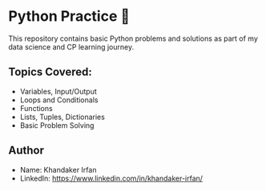 # Python Practice 🐍

This repository contains basic Python problems and solutions as part of my data science and CP learning journey.

## Topics Covered:
- Variables, Input/Output
- Loops and Conditionals
- Functions
- Lists, Tuples, Dictionaries
- Basic Problem Solving

## Author
- Name: Khandaker Irfan
- LinkedIn: https://www.linkedin.com/in/khandaker-irfan/
